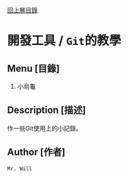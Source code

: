 [回上層目錄](../README.md)

# 開發工具 / `Git`的教學

## **Menu [目錄]**
01. 小烏龜

## **Description [描述]**
作一些Git使用上的小記錄。

## **Author [作者]**
`Mr. Will`
